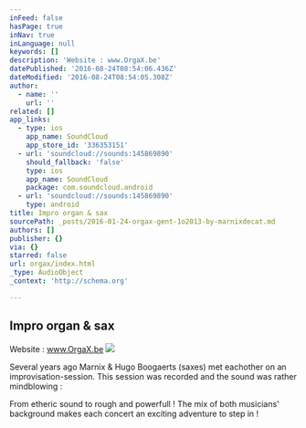 ```yaml
---
inFeed: false
hasPage: true
inNav: true
inLanguage: null
keywords: []
description: 'Website : www.OrgaX.be'
datePublished: '2016-08-24T08:54:06.436Z'
dateModified: '2016-08-24T08:54:05.308Z'
author:
  - name: ''
    url: ''
related: []
app_links:
  - type: ios
    app_name: SoundCloud
    app_store_id: '336353151'
  - url: 'soundcloud://sounds:145869890'
    should_fallback: 'false'
    type: ios
    app_name: SoundCloud
    package: com.soundcloud.android
  - url: 'soundcloud://sounds:145869890'
    type: android
title: Impro organ & sax
sourcePath: _posts/2016-01-24-orgax-gent-1o2013-by-marnixdecat.md
authors: []
publisher: {}
via: {}
starred: false
url: orgax/index.html
_type: AudioObject
_context: 'http://schema.org'

---
```

## Impro organ & sax

Website : www.OrgaX.be
![](https://s3-us-west-2.amazonaws.com/the-grid-img/p/d69c7d3d781dcc7e0e4694ca84af88a29be50d03.jpg)

Several years ago Marnix & Hugo Boogaerts (saxes) met eachother on an improvisation-session. This session was recorded and the sound was rather mindblowing :

From etheric sound to rough and powerfull ! The mix of both musicians' background makes each concert an exciting adventure to step in !